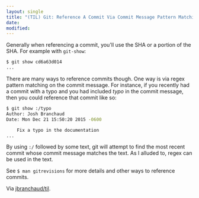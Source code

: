 ```yaml
---
layout: single
title: "(TIL) Git: Reference A Commit Via Commit Message Pattern Matching"
date:
modified:
---
```


Generally when referencing a commit, you'll use the SHA or a portion of the
SHA. For example with `git-show`:

```bash
$ git show cd6a63d014
...
```

There are many ways to reference commits though. One way is via regex
pattern matching on the commit message. For instance, if you recently had a
commit with a typo and you had included *typo* in the commit message, then
you could reference that commit like so:

```bash
$ git show :/typo
Author: Josh Branchaud
Date: Mon Dec 21 15:50:20 2015 -0600

    Fix a typo in the documentation
...
```

By using `:/` followed by some text, git will attempt to find the most
recent commit whose commit message matches the text. As I alluded to, regex
can be used in the text.

See `$ man gitrevisions` for more details and other ways to reference
commits.

Via [jbranchaud/til](https://github.com/jbranchaud/til).

